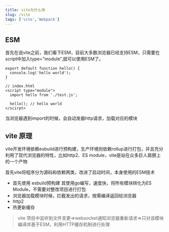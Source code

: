 ```yaml
---
title: vite为什么快
slug: /vite
tags: ['vite','Webpack']
---
```


## ESM 
首先在说vite之前，我们看下ESM，目前大多数浏览器已经支持ESM，只需要在script中加入type="module",就可以使用ESM了。

```
export default function hello() {
  console.log('hello world');
}

// index.html
<script type="module">
  import hello from './test.js';

  hello(); // hello world
</scirpt>
```
当浏览器遇到import的时候，会自动发器http请求，加载对应的模块

## vite 原理
vite开发环境依赖esbuild进行预构建，生产环境则依赖rollup进行打包，并且充分利用了现代浏览器的特性，比如http2、ES module，vite是站在众多巨人肩膀上的一个产物

首先vite将程序分为源码和依赖两类，改进了启动时间，本身使用的ESM技术


* 首先使用 esbuild预构建 其使用go编写，速度快，将所有模块转化为ES Module，不需要对整改项目进行打包
* 浏览器加载模块时候，拦截发出的请求，按需编译返回给浏览器
* http2
* 热更新缓存
> vite 项目中监听到文件变更=>websocket通知浏览器重新请求=>只对该模块编译并基于ESM，利用HTTP缓存机制进行处理